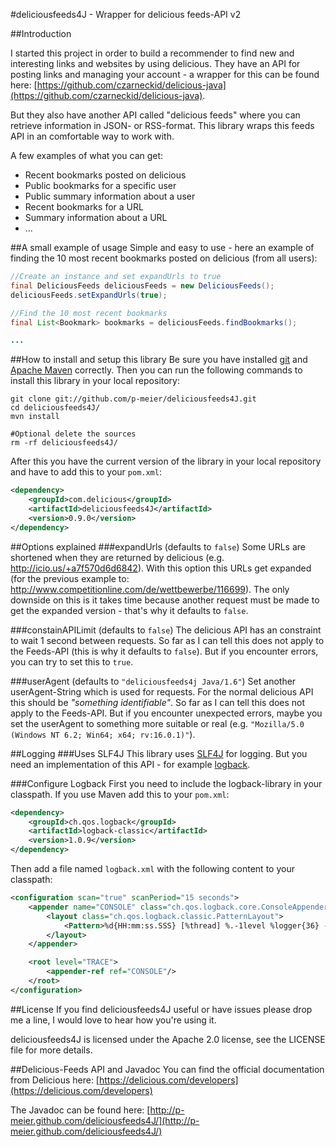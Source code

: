 #deliciousfeeds4J - Wrapper for delicious feeds-API v2

##Introduction

I started this project in order to build a recommender to find new and interesting links and websites by using delicious. They have an API for posting links and managing your account - a wrapper for this can be found here: [https://github.com/czarneckid/delicious-java](https://github.com/czarneckid/delicious-java).

But they also have another API called "delicious feeds" where you can retrieve information in JSON- or RSS-format. This library wraps this feeds API in an comfortable way to work with.

A few examples of what you can get:
- Recent bookmarks posted on delicious
- Public bookmarks for a specific user
- Public summary information about a user
- Recent bookmarks for a URL
- Summary information about a URL
- ...

##A small example of usage
Simple and easy to use - here an example of finding the 10 most recent bookmarks posted on delicious (from all users):

```java
//Create an instance and set expandUrls to true
final DeliciousFeeds deliciousFeeds = new DeliciousFeeds();
deliciousFeeds.setExpandUrls(true);

//Find the 10 most recent bookmarks
final List<Bookmark> bookmarks = deliciousFeeds.findBookmarks();

...
```

##How to install and setup this library
Be sure you have installed [git](http://git-scm.com/) and [Apache Maven](http://maven.apache.org/) correctly. Then you can run the following commands to install this library in your local repository:

```
git clone git://github.com/p-meier/deliciousfeeds4J.git
cd deliciousfeeds4J/
mvn install

#Optional delete the sources
rm -rf deliciousfeeds4J/
```

After this you have the current version of the library in your local repository and have to add this to your 
`pom.xml`:
```xml
<dependency>
    <groupId>com.delicious</groupId>
    <artifactId>deliciousfeeds4J</artifactId>
    <version>0.9.0</version>
</dependency>
```


##Options explained
###expandUrls (defaults to `false`)
Some URLs are shortened when they are returned by delicious (e.g. http://icio.us/+a7f570d6d6842). With this option this URLs get expanded (for the previous example to: http://www.competitionline.com/de/wettbewerbe/116699). The only downside on this is it takes time because another request must be made to get the expanded version - that's why it defaults to `false`.

###constainAPILimit (defaults to `false`)
The delicious API has an constraint to wait 1 second between requests. So far as I can tell this does not apply to the Feeds-API (this is why it defaults to `false`). But if you encounter errors, you can try to set this to `true`.

###userAgent (defaults to `"deliciousfeeds4j Java/1.6"`)
Set another userAgent-String which is used for requests. For the normal delicious API this should be 
_"something identifiable"_. So far as I can tell this does not apply to the Feeds-API. But if you encounter unexpected errors, maybe you set the userAgent to something more suitable or real (e.g. `"Mozilla/5.0 (Windows NT 6.2; Win64; x64; rv:16.0.1)"`).


##Logging
###Uses SLF4J
This library uses [SLF4J](http://www.slf4j.org/) for logging. But you need an implementation of this API - for example [logback](http://logback.qos.ch/).

###Configure Logback
First you need to include the logback-library in your classpath. If you use Maven add this to your `pom.xml`:
```xml
<dependency>
    <groupId>ch.qos.logback</groupId>
    <artifactId>logback-classic</artifactId>
    <version>1.0.9</version>
</dependency>
```

Then add a file named `logback.xml` with the following content to your classpath:
```xml
<configuration scan="true" scanPeriod="15 seconds">
    <appender name="CONSOLE" class="ch.qos.logback.core.ConsoleAppender">
        <layout class="ch.qos.logback.classic.PatternLayout">
            <Pattern>%d{HH:mm:ss.SSS} [%thread] %.-1level %logger{36} - %msg%n</Pattern>
        </layout>
    </appender>

    <root level="TRACE">
        <appender-ref ref="CONSOLE"/>
    </root>
</configuration>
```

##License
If you find deliciousfeeds4J useful or have issues please drop me a line, I would love to hear how you're using it.

deliciousfeeds4J is licensed under the Apache 2.0 license, see the LICENSE file for more details.

##Delicious-Feeds API and Javadoc
You can find the official documentation from Delicious here: [https://delicious.com/developers](https://delicious.com/developers)

The Javadoc can be found here: [http://p-meier.github.com/deliciousfeeds4J/](http://p-meier.github.com/deliciousfeeds4J/)

